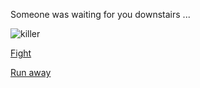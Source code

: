 Someone was waiting for you downstairs  ...

![killer](https://www.segnidalcielo.it/wp-content/uploads/2017/02/shadow_people1.jpg)


[Fight](you-win.md)

[Run away](.death.md)